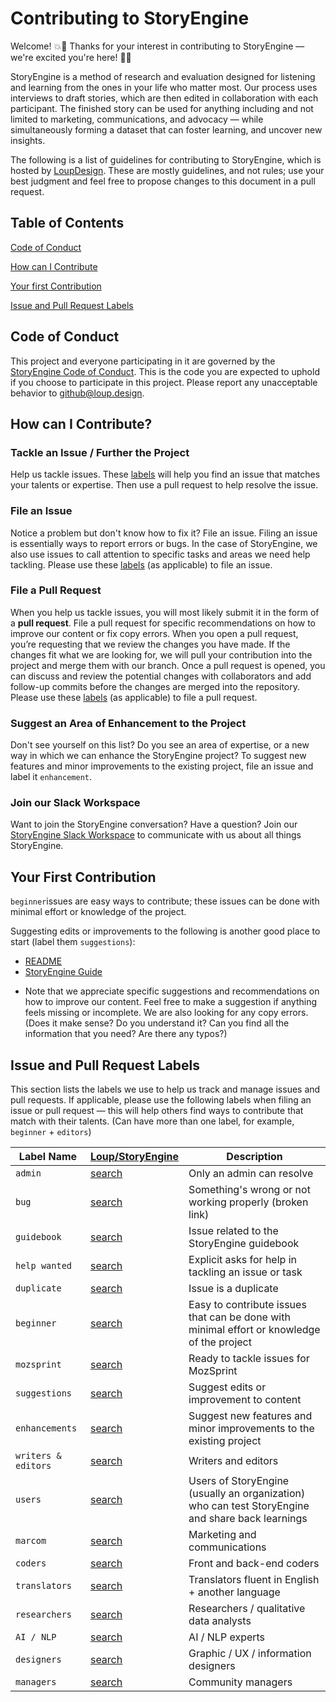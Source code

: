 # Contributing to StoryEngine

Welcome! :boom::book: Thanks for your interest in contributing to StoryEngine — we're excited you're here! :book::boom:

StoryEngine is a method of research and evaluation designed for listening and learning from the ones in your life who matter most. Our process uses interviews to draft stories, which are then edited in collaboration with each participant. The finished story can be used for anything including and not limited to marketing, communications, and advocacy — while simultaneously forming a dataset that can foster learning, and uncover new insights.

The following is a list of guidelines for contributing to StoryEngine, which is hosted by [LoupDesign](https://github.com/LoupDesign). These are mostly guidelines, and not rules; use your best judgment and feel free to propose changes to this document in a pull request.

## Table of Contents

[Code of Conduct](#code-of-conduct)

[How can I Contribute](#how-can-I-contribute)

[Your first Contribution](#your-first-contribution?)

[Issue and Pull Request Labels](#issue-and-pull-request-labels)

## Code of Conduct
This project and everyone participating in it are governed by the [StoryEngine Code of Conduct](https://github.com/LoupDesign/StoryEngine/blob/master/CODE%20OF%20CONDUCT.md). This is the code you are expected to uphold if you choose to participate in this project. Please report any unacceptable behavior to github@loup.design.

## How can I Contribute?

### Tackle an Issue / Further the Project
Help us tackle issues. These [labels](#issue-and-pull-request-labels) will help you find an issue that matches your talents or expertise. Then use a pull request to help resolve the issue.

### File an Issue
Notice a problem but don't know how to fix it? File an issue. Filing an issue is essentially ways to report errors or bugs. In the case of StoryEngine, we also use issues to call attention to specific tasks and areas we need help tackling. Please use these [labels](#issue-and-pull-request-labels) (as applicable) to file an issue.

### File a Pull Request
When you help us tackle issues, you will most likely submit it in the form of a **pull request**. File a pull request for specific recommendations on how to improve our content or fix copy errors. When you open a pull request, you’re requesting that we review the changes you have made. If the changes fit what we are looking for, we will pull your contribution into the project and merge them with our branch. Once a pull request is opened, you can discuss and review the potential changes with collaborators and add follow-up commits before the changes are merged into the repository. Please use these [labels](#issue-and-pull-request-labels) (as applicable) to file a pull request.

### Suggest an Area of Enhancement to the Project
Don't see yourself on this list? Do you see an area of expertise, or a new way in which we can enhance the StoryEngine project? To suggest new features and minor improvements to the existing project, file an issue and label it `enhancement`.

### Join our Slack Workspace
Want to join the StoryEngine conversation? Have a question? Join our [StoryEngine Slack Workspace](https://join.slack.com/t/storyengine/shared_invite/enQtMzYwOTk5NDMxMTM3LTUwM2U1MDUxNGRjNWYwNWU4NGNmMWRjMzM3ZjVlMmVkN2U4ODkzN2VlOTMyZWEzZjhhMzlmYzUwNTk4YjJkNzY) to communicate with us about all things StoryEngine.

## Your First Contribution
`beginner`issues are easy ways to contribute; these issues can be done with minimal effort or knowledge of the project.

Suggesting edits or improvements to the following is another good place to start (label them `suggestions`):
- [README](https://github.com/LoupDesign/StoryEngine/blob/master/README.md) 
- [StoryEngine Guide](https://storyengine.io/guide) 

* Note that we appreciate specific suggestions and recommendations on how to improve our content. Feel free to make a suggestion if anything feels missing or incomplete. We are also looking for any copy errors. (Does it make sense? Do you understand it? Can you find all the information that you need? Are there any typos?)

## Issue and Pull Request Labels
This section lists the labels we use to help us track and manage issues and pull requests. If applicable, please use the following labels when filing an issue or pull request — this will help others find ways to contribute that match with their talents. (Can have more than one label, for example, `beginner` + `editors`)

| **Label Name** | **[Loup/StoryEngine](https://github.com/LoupDesign/StoryEngine)** | **Description** |
| --- | --- | --- |
| `admin` | [search][search-loup-storyengine-label-admin] | Only an admin can resolve |
| `bug` | [search][search-loup-storyengine-label-bug] | Something's wrong or not working properly (broken link) |
| `guidebook` | [search][search-loup-storyengine-label-guidebook] | Issue related to the StoryEngine guidebook |
| `help wanted` | [search][search-loup-storyengine-label-help wanted] | Explicit asks for help in tackling an issue or task |
| `duplicate` | [search][search-loup-storyengine-label-duplicate] | Issue is a duplicate |
| `beginner` | [search][search-loup-storyengine-label-beginner] | Easy to contribute issues that can be done with minimal effort or knowledge of the project |
| `mozsprint` | [search][search-loup-storyengine-label-mozsprint] | Ready to tackle issues for MozSprint |
| `suggestions` | [search][search-loup-storyengine-label-suggestions] | Suggest edits or improvement to content |
| `enhancements` | [search][search-loup-storyengine-label-enhancements] | Suggest new features and minor improvements to the existing project |
| `writers & editors` | [search][search-loup-storyengine-label-writers & editors] | Writers and editors |
| `users` | [search][search-loup-storyengine-label-users] |Users of StoryEngine (usually an organization) who can test StoryEngine and share back learnings |
| `marcom` | [search][search-loup-storyengine-label-marcom] | Marketing and communications |
| `coders` | [search][search-loup-storyengine-label-coders] | Front and back-end coders |
| `translators` | [search][search-loup-storyengine-label-translators] | Translators fluent in English + another language |
| `researchers` | [search][search-loup-storyengine-label-researchers] | Researchers / qualitative data analysts |
| `AI / NLP` | [search][search-loup-storyengine-label-AI / NLP] | AI / NLP experts |
| `designers` | [search][search-loup-storyengine-label-designers] | Graphic / UX / information designers |
| `managers` | [search][search-loup-storyengine-label-managers] | Community managers |

[search-loup-storyengine-label-admin]: https://github.com/LoupDesign/StoryEngine/labels/admin
[search-loup-storyengine-label-bug]: https://github.com/LoupDesign/StoryEngine/labels/bug
[search-loup-storyengine-label-guidebook]: https://github.com/LoupDesign/StoryEngine/labels/guidebook
[search-loup-storyengine-label-help wanted]: https://github.com/LoupDesign/StoryEngine/labels/help%20wanted
[search-loup-storyengine-label-duplicate]: https://github.com/LoupDesign/StoryEngine/labels/duplicate
[search-loup-storyengine-label-beginner]: https://github.com/LoupDesign/StoryEngine/labels/beginner
[search-loup-storyengine-label-mozsprint]: https://github.com/LoupDesign/StoryEngine/labels/mozsprint
[search-loup-storyengine-label-suggestions]: https://github.com/LoupDesign/StoryEngine/labels/suggestions
[search-loup-storyengine-label-enhancements]: https://github.com/LoupDesign/StoryEngine/labels/enhancements
[search-loup-storyengine-label-writers & editors]: https://github.com/LoupDesign/StoryEngine/labels/writers%20%26%20editors
[search-loup-storyengine-label-users]: https://github.com/LoupDesign/StoryEngine/labels/users
[search-loup-storyengine-label-marcom]: https://github.com/LoupDesign/StoryEngine/labels/marcom
[search-loup-storyengine-label-coders]: https://github.com/LoupDesign/StoryEngine/labels/coders
[search-loup-storyengine-label-translators]: https://github.com/LoupDesign/StoryEngine/labels/translators
[search-loup-storyengine-label-researchers]: https://github.com/LoupDesign/StoryEngine/labels/researchers
[search-loup-storyengine-label-AI / NLP]: https://github.com/LoupDesign/StoryEngine/labels/AI%20%2F%20NLP
[search-loup-storyengine-label-designers]: https://github.com/LoupDesign/StoryEngine/labels/designers
[search-loup-storyengine-label-managers]: https://github.com/LoupDesign/StoryEngine/labels/managers
